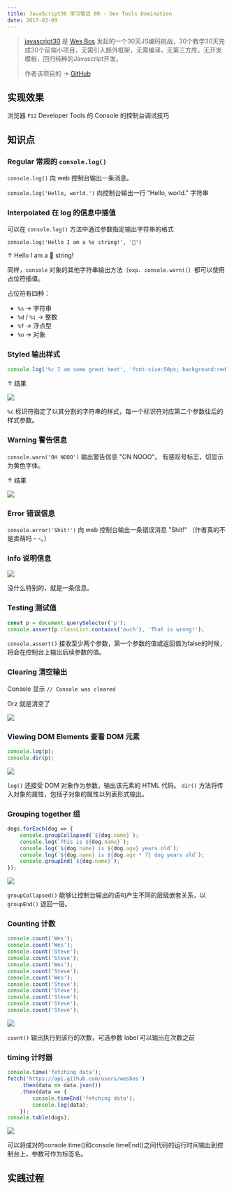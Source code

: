 ```yaml
---
title: JavaScript30 学习笔记 09 - Dev Tools Domination
date: 2017-03-09
---
```


> [javascript30](https://javascript30.com/) 是 [Wes Bos](https://github.com/wesbos) 发起的一个30天JS编码挑战，30个教学30天完成30个前端小项目，无需引入额外框架，无需编译，无第三方库，无开发模板，回归纯粹的Javascript开发。
>
> 作者该项目的 → [GitHub](https://github.com/wesbos/JavaScript30)


## 实现效果

浏览器 `F12` Developer Tools 的 Console 的控制台调试技巧

## 知识点


### Regular 常规的 `console.log()`

`console.log()` 向 web 控制台输出一条消息。

`console.log('Hello, world.')` 向控制台输出一行 "Hello, world."
字符串

### Interpolated 在 log 的信息中插值

可以在 `console.log()` 方法中通过参数指定输出字符串的格式

`console.log('Hello I am a %s string!', '💩')`

↑ Hello I am a 💩 string!

同样，`console` 对象的其他字符串输出方法（`exp. console.warn()`）都可以使用占位符插值。

占位符有四种：

- `%s` -> 字符串
- `%d` / `%i` -> 整数
- `%f` -> 浮点型
- `%o` -> 对象

### Styled 输出样式

```js
console.log('%c I am some great text', 'font-size:50px; background:red; text-shadow: 10px 10px 0 blue')
```

↑ 结果

![](http://p1.bqimg.com/567571/dfb72eb948a43c84.jpg)

`%c` 标识符指定了以其分割的字符串的样式，每一个标识符对应第二个参数往后的样式参数。

### Warning 警告信息

`console.warn('OH NOOO')` 输出警告信息 "ON NOOO"。
有感叹号标志，切显示为黄色字体。

↑ 结果

![](http://p1.bqimg.com/567571/5272afb534186ab5.jpg)

### Error 错误信息

`console.error('Shit!')` 向 web 控制台输出一条错误消息 "Shit!" （作者真的不是卖萌吗 - -。）

### Info 说明信息

![](http://i1.piimg.com/567571/72d7dfb6a62b8729.jpg)

没什么特别的，就是一条信息。

### Testing 测试值

```js
const p = document.querySelector('p');
console.assert(p.classList.contains('ouch'), 'That is wrong!');
```

`console.assert()` 接收至少两个参数，第一个参数的值或返回值为false的时候，将会在控制台上输出后续参数的值。

### Clearing 清空输出

Console 显示 `// Console was cleared`

Orz 就是清空了

![](http://p1.bpimg.com/567571/8ee04bfe470cae26.jpg)

### Viewing DOM Elements 查看 DOM 元素

```js
console.log(p);
console.dir(p);
```

![](http://i1.piimg.com/567571/64a9f1b76990ca79.jpg)

`log()` 还接受 DOM 对象作为参数，输出该元素的 HTML 代码。
`dir()` 方法将传入对象的属性，包括子对象的属性以列表形式输出。

### Grouping together 组

```js
dogs.forEach(dog => {
    console.groupCollapsed(`${dog.name}`);
    console.log(`This is ${dog.name}`);
    console.log(`${dog.name} is ${dog.age} years old`);
    console.log(`${dog.name} is ${dog.age * 7} dog years old`);
    console.groupEnd(`${dog.name}`);
});
```

![](http://i1.piimg.com/567571/64a9f1b76990ca79.jpg)

`groupCollapsed()` 能够让控制台输出的语句产生不同的层级嵌套关系，以 `groupEnd()` 退回一层。

### Counting 计数

```js
console.count('Wes');
console.count('Wes');
console.count('Steve');
console.count('Steve');
console.count('Wes');
console.count('Steve');
console.count('Wes');
console.count('Steve');
console.count('Steve');
console.count('Steve');
console.count('Steve');
console.count('Steve');
```

![](http://i1.piimg.com/567571/8a2c44e59d6ac404.jpg)

`count()` 输出执行到该行的次数，可选参数 label 可以输出在次数之前

### timing 计时器

```js
console.time('fetching data');
fetch('https://api.github.com/users/wesbos')
    .then(data => data.json())
    .then(data => {
        console.timeEnd('fetching data');
        console.log(data);
    });
console.table(dogs);
```

![](http://p1.bpimg.com/567571/c7c438abae05f913.jpg)

可以将成对的console.time()和console.timeEnd()之间代码的运行时间输出到控制台上，参数可作为标签名。



## 实践过程
